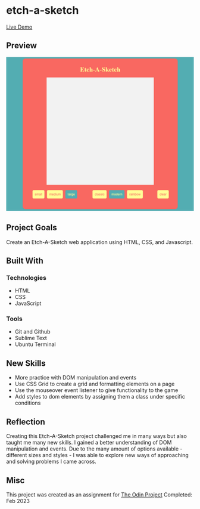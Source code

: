 # etch-a-sketch

[Live Demo](https://mrespicio.github.io/etch-a-sketch/)

## Preview
![image of etch a sketch](preview.png)

## Project Goals
Create an Etch-A-Sketch web application using HTML, CSS, and Javascript.

## Built With
### Technologies
* HTML
* CSS
* JavaScript
### Tools
* Git and Github
* Sublime Text
* Ubuntu Terminal

## New Skills 
* More practice with DOM manipulation and events
* Use CSS Grid to create a grid and formatting elements on a page
* Use the mouseover event listener to give functionality to the game
* Add styles to dom elements by assigning them a class under specific conditions

## Reflection
Creating this Etch-A-Sketch project challenged me in many ways but also taught me many new skills. I gained a better understanding of DOM manipulation and events. Due to the many amount of options available - different sizes and styles - I was able to explore new ways of approaching and solving problems I came across.

## Misc
This project was created as an assignment for [The Odin Project](https://www.theodinproject.com/lessons/foundations-etch-a-sketch)
Completed: Feb 2023